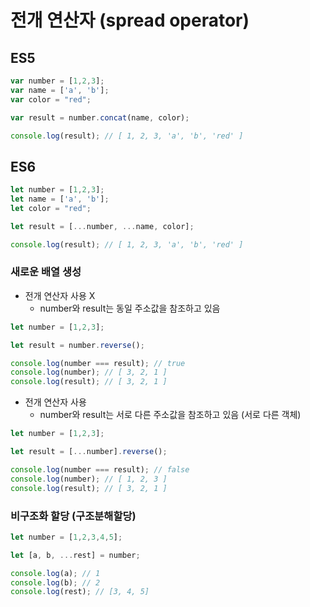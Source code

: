 # 전개 연산자 \(spread operator\)

## ES5

```javascript
var number = [1,2,3];
var name = ['a', 'b'];
var color = "red";

var result = number.concat(name, color);

console.log(result); // [ 1, 2, 3, 'a', 'b', 'red' ]
```

## ES6

```javascript
let number = [1,2,3];
let name = ['a', 'b'];
let color = "red";

let result = [...number, ...name, color];

console.log(result); // [ 1, 2, 3, 'a', 'b', 'red' ]
```

### 새로운 배열 생성

* 전개 연산자 사용 X
  * number와 result는 동일 주소값을 참조하고 있음

```javascript
let number = [1,2,3];

let result = number.reverse();

console.log(number === result); // true
console.log(number); // [ 3, 2, 1 ]
console.log(result); // [ 3, 2, 1 ]
```

* 전개 연산자 사용
  * number와 result는 서로 다른 주소값을 참조하고 있음 \(서로 다른 객체\)

```javascript
let number = [1,2,3];

let result = [...number].reverse();

console.log(number === result); // false
console.log(number); // [ 1, 2, 3 ]
console.log(result); // [ 3, 2, 1 ]
```

### 비구조화 할당 \(구조분해할당\)

```javascript
let number = [1,2,3,4,5];

let [a, b, ...rest] = number;

console.log(a); // 1
console.log(b); // 2
console.log(rest); // [3, 4, 5]
```

